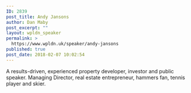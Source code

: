 ```yaml
---
ID: 2839
post_title: Andy Jansons
author: Dan Maby
post_excerpt: ""
layout: wpldn_speaker
permalink: >
  https://www.wpldn.uk/speaker/andy-jansons
published: true
post_date: 2018-02-07 10:02:54
---
```

A results-driven, experienced property developer, investor and public speaker. Managing Director, real estate entrepreneur, hammers fan, tennis player and skier.